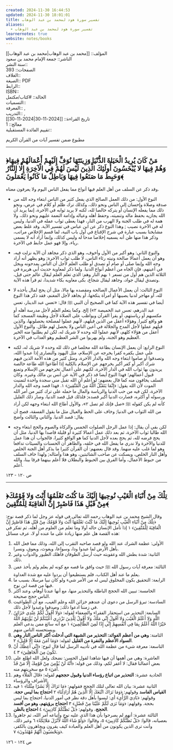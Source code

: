 ```yaml
---
created: 2024-11-30 16:44:53
updated: 2024-11-30 18:01:01
title: تفسير سورة هود لمحمد بن عبد الوهاب
aliases:
  - تفسير سورة هود لمحمد بن عبد الوهاب
learnernotes: true
website: notes/books
---
```

المؤلف:: [[محمد بن عبد الوهاب|محمد بن عبد الوهاب]]  
الناشر:: جمعة الإمام محمد بن سعود  
سنة النشر::  
الصفحات:: 393  
الغلاف::  
الصيغة:: PDF  
الرابط::  
ISBN::  
الحالة:: #كتاب/مكتمل  
التسميات::  
المعرفة:: ,  
التدريب:: ,  
تاريخ القراءة:: [[2024-11-30|2024-11-30]]  
معالج:: 1  
تقييم الفائدة المستقبلية::

مطبوع ضمن تفسير آيات من القرآن الكريم

---

## ﴿مَنْ كَانَ يُرِيدُ الْحَيَاةَ الدُّنْيَا وَزِينَتَهَا نُوَفِّ إِلَيْهِمْ أَعْمَالَهُمْ فِيهَا وَهُمْ فِيهَا لا يُبْخَسُونَ أُولَئِكَ الَّذِينَ لَيْسَ لَهُمْ فِي الْآخِرَةِ إِلَّا النَّارُ وَحَبِطَ مَا صَنَعُوا فِيهَا وَبَاطِلٌ مَا كَانُوا يَعْمَلُونَ﴾

وقد ذكر عن السلف من أهل العلم فيها أنواع مما يفعل الناس اليوم ولا يعرفون معناه.

- النوع الأول: من ذلك العمل الصالح الذي يفعل كثير من الناس ابتغاء وجه الله من صدقة وصلاة وإحسان إلى الناس ونحو ذلك، وكذلك ترك ظلم أو كلام في عرض، ونحو ذلك مما يفعله الإنسان أو يتركه خالصا لله، لكنه لا يريد ثوابه في الآخرة، إنما يريد أن الله يجازيه بحفظ ماله وتنميته، وحفظ أهله وعياله وإدامة النعمة عليهم ونحو ذلك، ولا همة له في طلب الجنة ولا الهرب من النار، فهذا يعطى ثواب عمله في الدنيا، وليس له في الآخرة نصيب ; وهذا النوع ذكر عن ابن عباس في تفسير الآية. وقد غلط بعض مشايخنا بسبب عبارة في شرح الإقناع في أول باب النية، لما قسم الإخلاص مراتب، وذكر هذا منها ظن أنه يسميه إخلاصا مدحا له وليس كذلك، وإنما أراد أنه لا يسمى رياء، وإلا فهو عمل حابط في الآخرة.

- والنوع الثاني: وهو أكبر من الأول وأخوف، وهو الذي ذكر مجاهد أن الآية نزلت فيه، وهو أن يعمل أعمالا صالحة ونيته رئاء الناس، لا طلب ثواب الآخرة; وهو يظهر أنه أراد وجه الله وإنما صلى أو صام أو تصدق أو طلب العلم لأجل أن الناس يمدحونه ويجل في أعينهم، فإن الجاه من أعظم أنواع الدنيا. ولما ذكر لمعاوية حديث أبي هريرة في الثلاثة الذين هم أول من تسعر ١ بهم النار وهم: الذي تعلم العلم ليقال عالم حتى قيل، وتصدق ليقال جواد، وجاهد ليقال شجاع، بكى معاويه بكاء شديدا، ثم قرأ هذه الآية.  

- النوع الثالث: أن يعمل الأعمال الصالحة ومقصده بها مالا، مثل أن يحج لمال يأخذه لا لله، أو مهاجر لدنيا يصيبها أو امرأة ينكحها، أو يجاهد لأجل المغنم، فقد ذكر هذا النوع أيضا في تفسير هذه الآية كما في الصحيح أن النبي ﷺ قال: «تعس عبد الدينار، تعس عبد الدرهم، تعس عبد الخميصة ٢») إلخ. وكما يتعلم العلم لأجل مدرسة أهله أو مكسبهم أو رياستهم، أو يقرأ القرآن ويواظب على الصلاة لأجل وظيفة المسجد كما هو واقع كثيرا. وهؤلاء أعقل من الذين قبلهم، لأنهم عملوا لمصلحة يحصلونها، والذين قبلهم عملوا لأجل المدح والجلالة في أعين الناس ولا يحصل لهم طائل. والنوع الأول أعقل من هؤلاء كلهم، لأنهم عملوا لله وحده لا شريك له، لكن لم يطلبوا منه الخير العظيم وهو الجنة، ولم يهربوا من الشر العظيم وهو العذاب في الآخرة.

- النوع الرابع: أن يعمل الإنسان بطاعة الله مخلصا في ذلك لله وحده لا شريك له، لكنه على عمل يكفره كفرا يخرجه عن الإسلام، مثل اليهود والنصارى إذا عبدوا الله، وتصدقوا أو صاموا ابتغاء وجه الله والدار الآخرة، ومثل كثير من هذه الأمة الذين فيهم شرك أكبر أو كفر أكبر يخرجهم عن الإسلام بالكلية إذا أطاعوا الله طاعة خالصة يريدون بها ثواب الله في الدار الآخرة، لكنهم على أعمال تخرجهم من الإسلام وتمنع قبول أعمالهم؛ فهذا النوع أيضا قد ذكر في الآية عن أنس بن مالك وغيره. وكان السلف يخافون منه كما قال بعضهم: لو أعلم أن الله تقبل مني سجدة واحدة لتمنيت الموت لأن الله يقول: ﴿إِنَّمَا يَتَقَبَّلُ اللَّهُ مِنَ الْمُتَّقِينَ﴾ ١. فهذا قصد وجه الله والدار الآخرة، لكن فيه من حب الدنيا والرياسة والمال ما حمله على ترك كثير من أمر الله ورسوله أو أكثره، فصارت الدنيا أكبر قصده; فلذلك قيل قصد الدنيا، وصار ذلك القليل كأنه لم يكن كقوله ﷺ «صل فإنك لم تصل ٢»، والأول أطاع الله ابتغاء وجهه لكن أراد من الله الثواب في الدنيا; وخاف على الحظ والعيال مثل ما يقول الفسقة، فصح أن يقال: قصد الدنيا. والثاني والثالث واضح

- لكن بقي أن يقال: إذا عمل الرجل الصلوات الخمس والزكاة والصوم والحج ابتغاء وجه الله طالبا ثواب الآخرة، ثم بعد ذلك عمل أعمالا كثيرة أو قليلة قاصدا بها الدنيا، مثل أن يحج فرضه لله، ثم يحج بعده لأجل الدنيا كما هو الواقع كثيرا، فالجواب أن هذا عمل للدنيا والآخرة ولا ندري ما يفعل الله في خلقه، والظاهر أن الحسنات والسيئات تدافعا وهو لما غلب عليه منهما. وقد قال بعضهم: أن القرآن كثيرا ما يذكر أهل الجنة الخلص وأهل النار الخلص، ويسكت عن صاحب الشائبتين، وهو هذا وأمثاله; ولهذا خاف السلف من حبوط الأعمال، وأما الفرق بين الحبوط والبطلان فلا أعلم بينهما فرقا بينا، والله أعلم.

ص ١٢٠ - ١٢٣

---

## ﴿تِلْكَ مِنْ أَنْبَاءِ الْغَيْبِ نُوحِيهَا إِلَيْكَ مَا كُنْتَ تَعْلَمُهَا أَنْتَ وَلا قَوْمُكَ مِنْ قَبْلِ هَذَا فَاصْبِرْ إِنَّ الْعَاقِبَةَ لِلْمُتَّقِينَ﴾

وقال الشيخ محمد بن عبد الوهاب رحمه الله تعالى في قوله عز وجل لما ذكر قصة نوح: ﴿تِلْكَ مِنْ أَنْبَاءِ الْغَيْبِ نُوحِيهَا إِلَيْكَ مَا كُنْتَ تَعْلَمُهَا أَنْتَ وَلا قَوْمُكَ مِنْ قَبْلِ هَذَا فَاصْبِرْ إِنَّ الْعَاقِبَةَ لِلْمُتَّقِينَ﴾ ١ إذا تأمل الإنسان حاله أولا وما تعلم من العلوم من أهله، ثم تفكر في هذه القصة هل علم منها زيادة على ما عنده أو لا، عرف مسائل:

1. الأولى: عظمة الشرك عند الله ولو قصد صاحبه التقرب إلى الله، وذلك مما فعل الله بأهل الأرض لما عبدوا ودا، وسواعا، ويغوث، ويعوق، ونسرا.
2. الثانية: شدة بطش الله وعقوبته حيث أرسل الطوفان فأهلك الطيور والدواب وغير ذلك.
3. الثالثة: معرفة آيات رسول الله ﷺ حيث وافق ما قصه مع كونه لم يعلم ولم يأخذ عمن يعلم ما عند أهل الكتاب، فلم يستطيعوا أن يردوا عليه مع شدة العداوة.
4. الرابعة: التحقيق بكون المخلوق ليس له من الأمر شيء ولو كان نبيا مرسلا، بسبب ما فيها من قصة ابن نوح.
5. الخامسة: تبيين الله الحجج الباطلة والتحذير منها، مع أنها عندنا أوهام، وعند أكثر الناس حجج صحيحة.
6. السادسة: تبرؤ الرسل من دعوى أن عندهم خزائن الله وعلم الغيب، مع أن الطواغيت في زمننا ادعوا ذلك; وصدقوا وعبدوا لأجل ذلك.
7. السابعة: التحذير من استحقار الفقراء والضعفاء لقوله: ﴿وَلا أَقُولُ لَكُمْ عِنْدِي خَزَائِنُ اللَّهِ وَلا أَعْلَمُ الْغَيْبَ وَلا أَقُولُ إِنِّي مَلَكٌ وَلا أَقُولُ لِلَّذِينَ تَزْدَرِي أَعْيُنُكُمْ لَنْ يُؤْتِيَهُمُ اللَّهُ خَيْرًا اللَّهُ أَعْلَمُ بِمَا فِي أَنْفُسِهِمْ إِنِّي إِذًا لَمِنَ الظَّالِمِينَ﴾ ١ مع أنه سائغ ممن يدعي العلم ويستحسنه الناس منهم.
8. الثامنة: **وهي من أعظم الفوائد: التحذير من الشبهة التي أدخلت أكثر الناس النار وهي السواد الأعظم والنفرة من القليل** لقوله: ﴿وَمَا آمَنَ مَعَهُ إِلَّا قَلِيلٌ﴾ ٢.
9. التاسعة: معرفة شيء من عظمة الله في تأديبه الرسل لما قال لنوح: ﴿إِنِّي أَعِظُكَ أَنْ تَكُونَ مِنَ الْجَاهِلِينَ﴾ ٣ ٤.
10. العاشرة: وهي من أهمها أن فيها شاهدا لقول الحسن: نضحك ولعل الله اطلع على بعض أعمالنا فقال: لا أغفر لكم، وذلك من قوله: ﴿أَنَّهُ لَنْ يُؤْمِنَ مِنْ قَوْمِكَ إِلَّا مَنْ قَدْ آمَنَ﴾ ٥ مع سخريتهم منه.
11. الحادية عشرة: **التحذير من اتباع رؤساء الدنيا وقبول حججهم** لقوله: ﴿قَالَ الْمَلَأُ﴾ وهم الأشراف والرؤساء.
12. الثانية عشرة: بيان الله تعالى لتلك الحجج فقولهم: ﴿مَا نَرَاكَ إِلَّا بَشَرًا مِثْلَنَا﴾ ١ فيه **القياس الفاسد** وقولهم: ﴿وَمَا نَرَاكَ اتَّبَعَكَ إِلَّا الَّذِينَ هُمْ أَرَاذِلُنَا﴾ ٢ **احتجاج بما ليس حجة**، وقولهم: ﴿بَادِيَ الرَّأْيِ﴾ أي: ليسوا بأهل دقة نظر في أمور الدنيا، احتجاج بما ليس بحجة. وقولهم: ﴿وَمَا نَرَى لَكُمْ عَلَيْنَا مِنْ فَضْلٍ﴾ ٣ **احتجاج برؤيتهم، وهو من أفسد الحجج**، وقولهم: ﴿بَلْ نَظُنُّكُمْ كَاذِبِينَ﴾ ٤ **احتجاج بالظن**.
13. الثالثة عشرة: أنهم لم يصرحوا بأن هذا الذي عليه نوح وأتباعه أمر الله، ثم جاهروا بعصيانه، قالوا: ﴿بَلْ نَظُنُّكُمْ كَاذِبِينَ﴾ ٥، وقالوا: ﴿وَلَوْ شَاءَ اللَّهُ لَأَنْزَلَ مَلائِكَةً﴾ ٦ وغير ذلك، وأنت ترى الذين يكونون من أهل العلم والعبادة كيف يقرون ويجاهرون بالكفر، ﴿وَيَحْسَبُونَ أَنَّهُمْ مُهْتَدُونَ﴾ ٧.

ص ١٢٤ - ١٢٦
